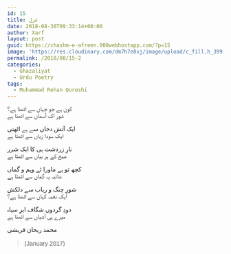 ```yaml
---
id: 15
title: غزل
date: 2018-08-30T09:33:14+00:00
author: Xarf
layout: post
guid: https://chashm-e-afreen.000webhostapp.com/?p=15
image: 'https://res.cloudinary.com/dm7h7e8xj/image/upload/c_fill,h_399,w_760/v1501268554/sunrise_ttb9nk.jpg'
permalink: /2018/08/15-2
categories:
  - Ghazaliyat
  - Urdu Poetry
tags:
  - Muhammad Rehan Qureshi
---
```

<span style="font-family: Mehr;">کون ہے جو جہاں سے اٹھتا ہے؟</span>  
<span style="font-family: Mehr;">شور اک آسماں سے اٹھتا ہے</span>

<span style="font-family: Mehr;">ایک آتش دخاں سے ہے اٹھتی</span>  
<span style="font-family: Mehr;">ایک سودا زیاں سے اٹھتا ہے</span>

<span style="font-family: Mehr;">نارِ زردشت ہی کا ایک شرر</span>  
<span style="font-family: Mehr;">شیخ کے ہر بیاں سے اٹھتا ہے</span>

<span style="font-family: Mehr;">کچھ تو ہے ماورا ئے وہم و گماں</span>  
<span style="font-family: Mehr;">شائبہ یہ گماں سے اٹھتا ہے</span>

<span style="font-family: Mehr;">شورِ چنگ و رباب سے دلکش</span>  
<span style="font-family: Mehr;">ایک نغمہ کہاں سے اٹھتا ہے؟</span>

<span style="font-family: Mehr;">دودِ گردوں شگاف ابرِ سیاہ</span>  
<span style="font-family: Mehr;">میرے ہی آشیاں سے اٹھتا ہے</span>

<div class="messageTextEndMarker">
  <span style="font-family: Mehr;">محمد ریحان قریشی</span>
</div>

<div>
</div>

> <div>
>   (<span style="font-family: Helvetica;">January 2017</span>)
> </div>